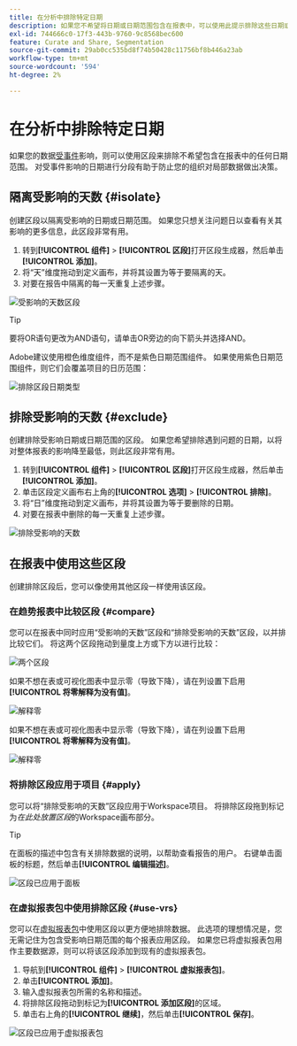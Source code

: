 ```yaml
---
title: 在分析中排除特定日期
description: 如果您不希望将日期或日期范围包含在报表中，可以使用此提示排除这些日期或日期范围。
exl-id: 744666c0-17f3-443b-9760-9c8568bec600
feature: Curate and Share, Segmentation
source-git-commit: 29ab0cc535bd8f74b50428c11756bf8b446a23ab
workflow-type: tm+mt
source-wordcount: '594'
ht-degree: 2%

---
```


# 在分析中排除特定日期

如果您的数据[受事件](overview.md)影响，则可以使用区段来排除不希望包含在报表中的任何日期范围。 对受事件影响的日期进行分段有助于防止您的组织对局部数据做出决策。

## 隔离受影响的天数 {#isolate}

创建区段以隔离受影响的日期或日期范围。 如果您只想关注问题日以查看有关其影响的更多信息，此区段非常有用。

1. 转到&#x200B;**[!UICONTROL 组件]** > **[!UICONTROL 区段]**&#x200B;打开区段生成器，然后单击&#x200B;**[!UICONTROL 添加]**。
2. 将“天”维度拖动到定义画布，并将其设置为等于要隔离的天。
3. 对要在报告中隔离的每一天重复上述步骤。

![受影响的天数区段](assets/affected_days.jpg)

>[!TIP]
>
>要将OR语句更改为AND语句，请单击OR旁边的向下箭头并选择AND。

Adobe建议使用橙色维度组件，而不是紫色日期范围组件。 如果使用紫色日期范围组件，则它们会覆盖项目的日历范围：

![排除区段日期类型](assets/exclude_segment_day_type.jpg)

## 排除受影响的天数 {#exclude}

创建排除受影响日期或日期范围的区段。 如果您希望排除遇到问题的日期，以将对整体报表的影响降至最低，则此区段非常有用。

1. 转到&#x200B;**[!UICONTROL 组件]** > **[!UICONTROL 区段]**&#x200B;打开区段生成器，然后单击&#x200B;**[!UICONTROL 添加]**。
2. 单击区段定义画布右上角的&#x200B;**[!UICONTROL 选项]** > **[!UICONTROL 排除]**。
3. 将“日”维度拖动到定义画布，并将其设置为等于要删除的日期。
4. 对要在报表中删除的每一天重复上述步骤。

![排除受影响的天数](assets/exclude_affected_days.jpg)

## 在报表中使用这些区段

创建排除区段后，您可以像使用其他区段一样使用该区段。

### 在趋势报表中比较区段 {#compare}

您可以在报表中同时应用“受影响的天数”区段和“排除受影响的天数”区段，以并排比较它们。 将这两个区段拖动到量度上方或下方以进行比较：

![两个区段](assets/affected_and_exclude.png)

如果不想在表或可视化图表中显示零（导致下降），请在列设置下启用&#x200B;**[!UICONTROL 将零解释为没有值]**。

![解释零](assets/interpret_zero.png)

如果不想在表或可视化图表中显示零（导致下降），请在列设置下启用&#x200B;**[!UICONTROL 将零解释为没有值]**。

![解释零](assets/interpret_zero.png)

### 将排除区段应用于项目 {#apply}

您可以将“排除受影响的天数”区段应用于Workspace项目。 将排除区段拖到标记为&#x200B;*在此处放置区段*&#x200B;的Workspace画布部分。

>[!TIP]
>
>在面板的描述中包含有关排除数据的说明，以帮助查看报告的用户。 右键单击面板的标题，然后单击&#x200B;**[!UICONTROL 编辑描述]**。

![区段已应用于面板](assets/exclude_segment_panel.jpg)

### 在虚拟报表包中使用排除区段 {#use-vrs}

您可以在[虚拟报表包](/help/components/vrs/vrs-about.md)中使用区段以更方便地排除数据。 此选项的理想情况是，您无需记住为包含受影响日期范围的每个报表应用区段。 如果您已将虚拟报表包用作主要数据源，则可以将该区段添加到现有的虚拟报表包。

1. 导航到&#x200B;**[!UICONTROL 组件]** > **[!UICONTROL 虚拟报表包]**。
2. 单击&#x200B;**[!UICONTROL 添加]**。
3. 输入虚拟报表包所需的名称和描述。
4. 将排除区段拖动到标记为&#x200B;**[!UICONTROL 添加区段]**&#x200B;的区域。
5. 单击右上角的&#x200B;**[!UICONTROL 继续]**，然后单击&#x200B;**[!UICONTROL 保存]**。

![区段已应用于虚拟报表包](assets/exclude_segment_vrs.png)

